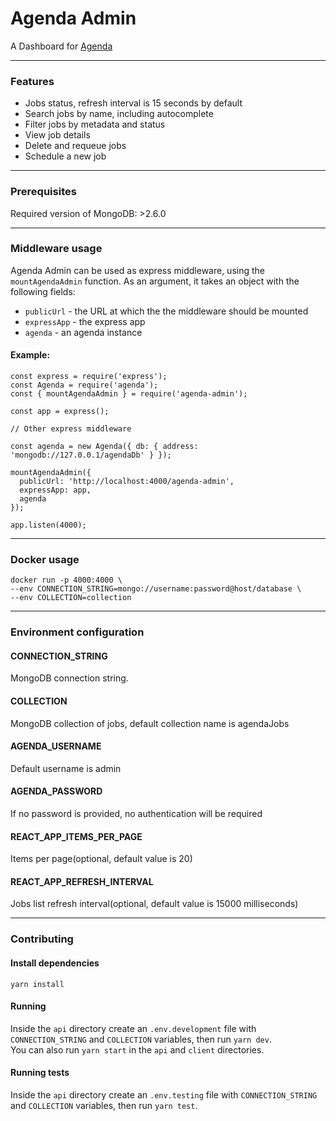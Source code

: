 # Agenda Admin
A Dashboard for [Agenda](https://github.com/agenda/agenda)

---

### Features

- Jobs status, refresh interval is 15 seconds by default
- Search jobs by name, including autocomplete
- Filter jobs by metadata and status
- View job details
- Delete and requeue jobs
- Schedule a new job

---

### Prerequisites

Required version of MongoDB: >2.6.0

---

### Middleware usage
Agenda Admin can be used as express middleware, using the `mountAgendaAdmin` function. As an argument, it takes an object with the following fields:
- `publicUrl` - the URL at which the the middleware should be mounted
- `expressApp` - the express app
- `agenda` - an agenda instance

#### Example:

```
const express = require('express');
const Agenda = require('agenda');
const { mountAgendaAdmin } = require('agenda-admin');

const app = express();

// Other express middleware

const agenda = new Agenda({ db: { address: 'mongodb://127.0.0.1/agendaDb' } });

mountAgendaAdmin({ 
  publicUrl: 'http://localhost:4000/agenda-admin',
  expressApp: app, 
  agenda
});

app.listen(4000);
```

---

### Docker usage
```
docker run -p 4000:4000 \ 
--env CONNECTION_STRING=mongo://username:password@host/database \
--env COLLECTION=collection
```

---

### Environment configuration

#### CONNECTION_STRING

MongoDB connection string.

#### COLLECTION

MongoDB collection of jobs, default collection name is agendaJobs

#### AGENDA_USERNAME

Default username is admin

#### AGENDA_PASSWORD

If no password is provided, no authentication will be required

#### REACT_APP_ITEMS_PER_PAGE

Items per page(optional, default value is 20)

#### REACT_APP_REFRESH_INTERVAL

Jobs list refresh interval(optional, default value is 15000 milliseconds)

---

### Contributing

#### Install dependencies

`yarn install`

#### Running

Inside the `api` directory create an `.env.development` file with `CONNECTION_STRING` and `COLLECTION` variables, then run `yarn dev`. \
You can also run `yarn start` in the `api` and `client` directories.


#### Running tests

Inside the `api` directory create an `.env.testing` file with `CONNECTION_STRING` and `COLLECTION` variables, then run `yarn test`.
